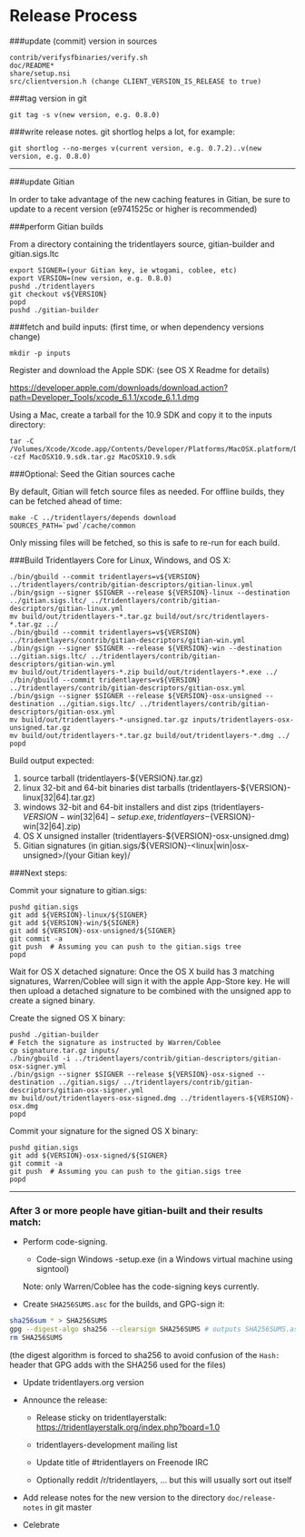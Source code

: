 Release Process
====================

###update (commit) version in sources

	contrib/verifysfbinaries/verify.sh
	doc/README*
	share/setup.nsi
	src/clientversion.h (change CLIENT_VERSION_IS_RELEASE to true)

###tag version in git

	git tag -s v(new version, e.g. 0.8.0)

###write release notes. git shortlog helps a lot, for example:

	git shortlog --no-merges v(current version, e.g. 0.7.2)..v(new version, e.g. 0.8.0)

* * *

###update Gitian

 In order to take advantage of the new caching features in Gitian, be sure to update to a recent version (e9741525c or higher is recommended)

###perform Gitian builds

 From a directory containing the tridentlayers source, gitian-builder and gitian.sigs.ltc
  
    export SIGNER=(your Gitian key, ie wtogami, coblee, etc)
	export VERSION=(new version, e.g. 0.8.0)
	pushd ./tridentlayers
	git checkout v${VERSION}
	popd
	pushd ./gitian-builder

###fetch and build inputs: (first time, or when dependency versions change)

	mkdir -p inputs

 Register and download the Apple SDK: (see OS X Readme for details)

 https://developer.apple.com/downloads/download.action?path=Developer_Tools/xcode_6.1.1/xcode_6.1.1.dmg

 Using a Mac, create a tarball for the 10.9 SDK and copy it to the inputs directory:

	tar -C /Volumes/Xcode/Xcode.app/Contents/Developer/Platforms/MacOSX.platform/Developer/SDKs/ -czf MacOSX10.9.sdk.tar.gz MacOSX10.9.sdk

###Optional: Seed the Gitian sources cache

  By default, Gitian will fetch source files as needed. For offline builds, they can be fetched ahead of time:

	make -C ../tridentlayers/depends download SOURCES_PATH=`pwd`/cache/common

  Only missing files will be fetched, so this is safe to re-run for each build.

###Build Tridentlayers Core for Linux, Windows, and OS X:

	./bin/gbuild --commit tridentlayers=v${VERSION} ../tridentlayers/contrib/gitian-descriptors/gitian-linux.yml
	./bin/gsign --signer $SIGNER --release ${VERSION}-linux --destination ../gitian.sigs.ltc/ ../tridentlayers/contrib/gitian-descriptors/gitian-linux.yml
	mv build/out/tridentlayers-*.tar.gz build/out/src/tridentlayers-*.tar.gz ../
	./bin/gbuild --commit tridentlayers=v${VERSION} ../tridentlayers/contrib/gitian-descriptors/gitian-win.yml
	./bin/gsign --signer $SIGNER --release ${VERSION}-win --destination ../gitian.sigs.ltc/ ../tridentlayers/contrib/gitian-descriptors/gitian-win.yml
	mv build/out/tridentlayers-*.zip build/out/tridentlayers-*.exe ../
	./bin/gbuild --commit tridentlayers=v${VERSION} ../tridentlayers/contrib/gitian-descriptors/gitian-osx.yml
	./bin/gsign --signer $SIGNER --release ${VERSION}-osx-unsigned --destination ../gitian.sigs.ltc/ ../tridentlayers/contrib/gitian-descriptors/gitian-osx.yml
	mv build/out/tridentlayers-*-unsigned.tar.gz inputs/tridentlayers-osx-unsigned.tar.gz
	mv build/out/tridentlayers-*.tar.gz build/out/tridentlayers-*.dmg ../
	popd
  Build output expected:

  1. source tarball (tridentlayers-${VERSION}.tar.gz)
  2. linux 32-bit and 64-bit binaries dist tarballs (tridentlayers-${VERSION}-linux[32|64].tar.gz)
  3. windows 32-bit and 64-bit installers and dist zips (tridentlayers-${VERSION}-win[32|64]-setup.exe, tridentlayers-${VERSION}-win[32|64].zip)
  4. OS X unsigned installer (tridentlayers-${VERSION}-osx-unsigned.dmg)
  5. Gitian signatures (in gitian.sigs/${VERSION}-<linux|win|osx-unsigned>/(your Gitian key)/

###Next steps:

Commit your signature to gitian.sigs:

	pushd gitian.sigs
	git add ${VERSION}-linux/${SIGNER}
	git add ${VERSION}-win/${SIGNER}
	git add ${VERSION}-osx-unsigned/${SIGNER}
	git commit -a
	git push  # Assuming you can push to the gitian.sigs tree
	popd

  Wait for OS X detached signature:
	Once the OS X build has 3 matching signatures, Warren/Coblee will sign it with the apple App-Store key.
	He will then upload a detached signature to be combined with the unsigned app to create a signed binary.

  Create the signed OS X binary:

	pushd ./gitian-builder
	# Fetch the signature as instructed by Warren/Coblee
	cp signature.tar.gz inputs/
	./bin/gbuild -i ../tridentlayers/contrib/gitian-descriptors/gitian-osx-signer.yml
	./bin/gsign --signer $SIGNER --release ${VERSION}-osx-signed --destination ../gitian.sigs/ ../tridentlayers/contrib/gitian-descriptors/gitian-osx-signer.yml
	mv build/out/tridentlayers-osx-signed.dmg ../tridentlayers-${VERSION}-osx.dmg
	popd

Commit your signature for the signed OS X binary:

	pushd gitian.sigs
	git add ${VERSION}-osx-signed/${SIGNER}
	git commit -a
	git push  # Assuming you can push to the gitian.sigs tree
	popd

-------------------------------------------------------------------------

### After 3 or more people have gitian-built and their results match:

- Perform code-signing.

    - Code-sign Windows -setup.exe (in a Windows virtual machine using signtool)

  Note: only Warren/Coblee has the code-signing keys currently.

- Create `SHA256SUMS.asc` for the builds, and GPG-sign it:
```bash
sha256sum * > SHA256SUMS
gpg --digest-algo sha256 --clearsign SHA256SUMS # outputs SHA256SUMS.asc
rm SHA256SUMS
```
(the digest algorithm is forced to sha256 to avoid confusion of the `Hash:` header that GPG adds with the SHA256 used for the files)

- Update tridentlayers.org version

- Announce the release:

  - Release sticky on tridentlayerstalk: https://tridentlayerstalk.org/index.php?board=1.0

  - tridentlayers-development mailing list

  - Update title of #tridentlayers on Freenode IRC

  - Optionally reddit /r/tridentlayers, ... but this will usually sort out itself

- Add release notes for the new version to the directory `doc/release-notes` in git master

- Celebrate 
